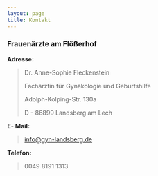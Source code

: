 ```yaml
---
layout: page
title: Kontakt
---
```


### Frauenärzte am Flößerhof


**Adresse:**
> Dr. Anne-Sophie Fleckenstein
>
> Fachärztin für Gynäkologie und Geburtshilfe 
>
>Adolph-Kolping-Str. 130a
>
> D - 86899 Landsberg am Lech

**E- Mail:**
> info@gyn-landsberg.de

**Telefon:**
> 0049 8191 1313
